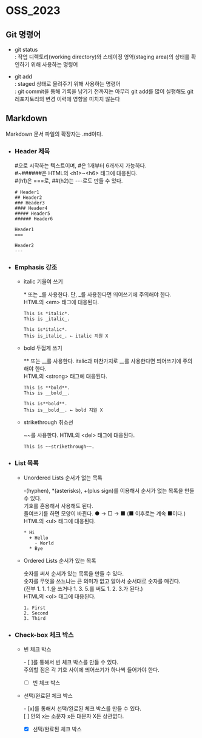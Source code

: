 # OSS_2023

## Git 명령어
* git status  
: 작업 디렉토리(working directory)와 스테이징 영역(staging area)의 상태를 확인하기 위해 사용하는 명령어  

* git add  
: staged 상태로 올려주기 위해 사용하는 명령어  
: git commit을 통해 기록을 남기기 전까지는 아무리 git add를 많이 실행해도 git 레포지토리의 변경 이력에 영향을 미치지 않는다

## Markdown
Markdown 문서 파일의 확장자는 .md이다.

* ### Header 제목
  #으로 시작하는 텍스트이며, #은 1개부터 6개까지 가능하다.  
  #\~######은 HTML의 \<h1>\~\<h6> 태그에 대응된다.  
  #(h1)은 ===로, ##(h2)는 ---로도 만들 수 있다.
  
  ```
  # Header1
  ## Header2
  ### Header3
  #### Header4
  ##### Header5
  ###### Header6
  
  Header1
  ===
  
  Header2
  ---
  ```
  
* ### Emphasis 강조
  * italic 기울여 쓰기
  
    \* 또는 \_를 사용한다. 단, \_를 사용한다면 띄어쓰기에 주의해야 한다.  
    HTML의 \<em> 태그에 대응된다.
    ```
    This is *italic*.
    This is _italic_.
    
    This is*italic*.
    This is_italic_. ← italic 지원 X
    ```
  
  * bold 두껍게 쓰기
  
    \** 또는 \__를 사용한다. italic과 마찬가지로 \__를 사용한다면 띄어쓰기에 주의해야 한다.  
    HTML의 \<strong> 태그에 대응된다.
    ```
    This is **bold**.
    This is __bold__.
    
    This is**bold**.
    This is__bold__. ← bold 지원 X
    ```
  
  * strikethrough 취소선
  
    \~~를 사용한다. HTML의 \<del> 태그에 대응된다.
    ```
    This is ~~strikethrough~~.
    ```
    
* ### List 목록
  * Unordered Lists 순서가 없는 목록
  
    -(hyphen), *(asterisks), +(plus sign)를 이용해서 순서가 없는 목록을 만들 수 있다.  
    기호를 혼용해서 사용해도 된다.  
    들여쓰기를 하면 모양이 바뀐다. ● → □ → ■ (■ 이후로는 계속 ■이다.)  
    HTML의 \<ul> 태그에 대응된다.
    ```
    * Hi
      + Hello
        - World
      * Bye
    ```
  
  * Ordered Lists 순서가 있는 목록
    
    숫자를 써서 순서가 있는 목록을 만들 수 있다.  
    숫자를 무엇을 쓰느냐는 큰 의미가 없고 알아서 순서대로 숫자를 매긴다.  
    (전부 1. 1. 1.을 쓰거나 1. 3. 5.를 써도 1. 2. 3.가 된다.)  
    HTML의 \<ol> 태그에 대응된다.
    ```
    1. First
    2. Second
    3. Third
    ```
    
* ### Check-box 체크 박스
  * 빈 체크 박스
  
    \- [ ]를 통해서 빈 체크 박스를 만들 수 있다.  
    주의할 점은 각 기호 사이에 띄어쓰기가 하나씩 들어가야 한다.  
    - [ ] 빈 체크 박스
    
  * 선택/완료된 체크 박스
  
    \- [x]를 통해서 선택/완료된 체크 박스를 만들 수 있다.  
    [ ] 안의 x는 소문자 x든 대문자 X든 상관없다.  
    - [x] 선택/완료된 체크 박스
